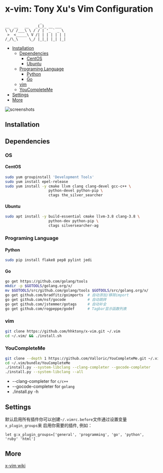 x-vim: Tony Xu's Vim Configuration
==================================

                    _
	__  __   __   _(_)_ __ ___
	\ \/ /___\ \ / / | '_ ` _ \
	 >  <_____\ V /| | | | | | |
	/_/\_\     \_/ |_|_| |_| |_|

- [Installation](#installation)
    - [Dependencies](#dependencies)
        - [CentOS](#centos)
        - [Ubuntu](#ubuntu)
    - [Programing Language](#programing-language)
        - [Python](#python)
        - [Go](#go)
    - [vim](#vim)
    - [YouCompleteMe](#youcompleteme)
- [Settings](#settings)
- [More](#more)

![screenshots](https://raw.github.com/hhktony/x-vim/master/screenshots/vim-screenshot.jpg)


Installation
------------

## Dependencies

### OS

#### CentOS

```sh
sudo yum groupinstall 'Development Tools'
sudo yum install epel-release
sudo yum install -y cmake llvm clang clang-devel gcc-c++ \
                    python-devel python-pip \
                    ctags the_silver_searcher
```

#### Ubuntu

```sh
sudo apt install -y build-essential cmake llvm-3.8 clang-3.8 \
                    python-dev python-pip \
                    ctags silversearcher-ag
```

### Programing Language

#### Python

```sh
sudo pip install flake8 pep8 pylint jedi
```

#### Go

```sh
go get https://github.com/golang/tools
mkdir -p $GOTOOLS/golang.org/x/
mv $GOTOOLS/src/github.com/golang/tools $GOTOOLS/src/golang.org/x/
go get github.com/bradfitz/goimports  # 自动添加/移除import
go get github.com/nsf/gocode          # 自动跳转
go get github.com/jstemmer/gotags     # 自动补全
go get github.com/rogpeppe/godef      # Tagbar显示函数列表
```

### vim

```sh
git clone https://github.com/hhktony/x-vim.git ~/.vim
cd ~/.vim/ && ./install.sh
```

### YouCompleteMe

```sh
git clone --depth 1 https://github.com/Valloric/YouCompleteMe.git ~/.vim/bundle/YouCompleteMe
cd ~/.vim/bundle/YouCompleteMe
./install.py --system-libclang --clang-completer --gocode-completer
./install.py --system-libclang --all
```

* --clang-completer for `c/c++`
* --gocode-completer for `golang`
* ./install.py -h

Settings
--------

默认启用所有插件你可以创建`~/.vimrc.before`文件通过设置变量`x_plugin_groups`来
启用你需要的插件, 例如：

```vim
let g:x_plugin_groups=['general', 'programming', 'go', 'python', 'ruby' 'html']
```

More
----
[x-vim wiki](https://github.com/hhktony/x-vim/wiki)
